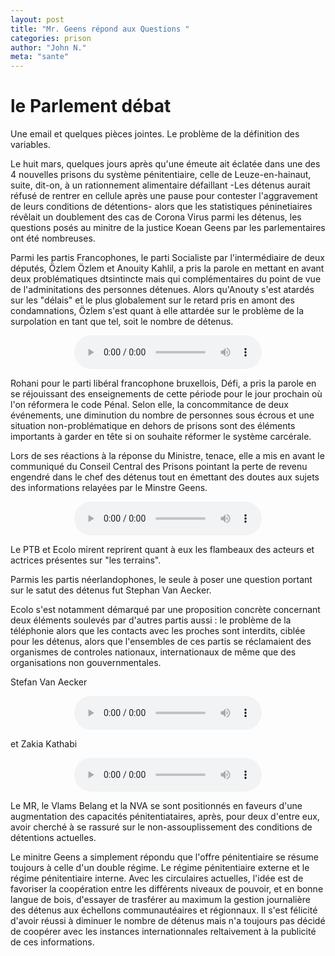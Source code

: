 ```yaml
---
layout: post
title: "Mr. Geens répond aux Questions "
categories: prison
author: "John N."
meta: "sante"
---
```



# le Parlement débat

Une email et quelques pièces jointes. Le problème de la définition des variables. 

Le huit mars, quelques jours après qu'une émeute ait éclatée dans une des 4 nouvelles prisons du système pénitentiaire, celle de Leuze-en-hainaut, suite, dit-on,  à un rationnement alimentaire défaillant -Les détenus aurait réfusé de rentrer en cellule après une pause pour contester l'aggravement de leurs conditions de détentions- alors que les statistiques péninetiaires révêlait un doublement des cas de Corona Virus parmi les détenus, les questions posés au minitre de la justice Koean Geens par les parlementaires ont été nombreuses.

Parmi les partis Francophones, le parti Socialiste par l'intermédiaire de deux députés, Özlem Özlem et Anouity Kahlil, a pris la parole en mettant en avant deux problématiques dtsintincte mais qui complémentaires du point de vue de l'adminitations des personnes détenues.  Alors qu'Anouty s'est atardés sur les "délais" et le plus globalement sur le retard pris en amont des condamnations, Özlem s'est quant à elle attardée sur le problème de la surpolation en tant que tel, soit le nombre de détenus. 


<div style="text-align: center"><audio src="{{ site.baseurl }}/assets/aouastikhalil.mp4" controls loop> Défi </audio></div>

Rohani pour le parti libéral francophone bruxellois, Défi, a pris la parole en se réjouissant des enseignements de cette période pour le jour prochain où l'on réformera le code Pénal. Selon elle, la concommitance de deux événements, une diminution du nombre de personnes sous écrous et une situation non-problématique en dehors de prisons sont des éléments importants à garder en tête si on souhaite réformer le système carcérale. 

Lors de ses réactions à la réponse du Ministre, tenace, elle a mis en avant le communiqué du Conseil Central des Prisons pointant la perte de revenu engendré dans le chef des détenus tout en émettant des doutes aux sujets des informations relayées par le Minstre Geens.

<div style="text-align: center"><audio src="{{ site.baseurl }}/assets/defi.mp4" controls loop> Défi </audio></div>

Le PTB et Ecolo mirent reprirent quant à eux les flambeaux des acteurs et actrices présentes sur "les terrains". 

Parmis les partis néerlandophones, le seule à poser une question  portant sur le satut des détenus fut Stephan Van Aecker. 

Ecolo s'est notamment démarqué par une proposition concrète concernant deux éléments soulevés par d'autres partis aussi  : le problème de la téléphonie alors que les contacts avec les proches sont interdits,  ciblée pour les détenus, alors que l'ensembles de ces partis se réclamaient des organismes de controles nationaux, internationaux de même que des organisations non gouvernmentales.

Stefan Van Aecker

<div style="text-align: center"><audio src="{{ site.baseurl }}/assets/ecolofl.mp4" controls loop> ecolofl </audio></div>

et Zakia Kathabi

<div style="text-align: center"><audio src="{{ site.baseurl }}/assets/ecolofr.mp4" controls loop> ecolofr </audio></div>

Le MR, le Vlams Belang et la NVA se sont positionnés en faveurs d'une augmentation des capacités pénitentiataires, après, pour deux d'entre eux, avoir cherché à se rassuré sur le non-assouplissement des conditions de détentions actuelles.

Le minitre Geens a simplement répondu que l'offre pénitentiaire se résume toujours à celle d'un double régime. Le régime pénitentiaire externe et le régime pénitentiaire interne. Avec les circulaires actuelles, l'idée est de favoriser la coopération entre les différents niveaux de pouvoir, et en bonne langue de bois, d'essayer de trasférer au maximum la gestion journalière des détenus aux échellons communautéaires et régionnaux. Il s'est félicité d'avoir réussi à diminuer le nombre de détenus mais n'a toujours pas décidé de coopérer avec les instances internationnales reltaivement à la publicité de ces informations.




